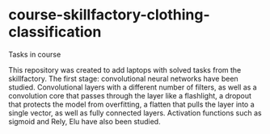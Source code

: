 # course-skillfactory-clothing-classification
Tasks in course

This repository was created to add laptops with solved tasks from the skillfactory. 
The first stage: convolutional neural networks have been studied. 
Convolutional layers with a different number of filters, as well as a convolution core that passes through the layer like a flashlight, a dropout that protects the model from overfitting, a flatten that pulls the layer into a single vector, as well as fully connected layers. 
Activation functions such as sigmoid and Rely, Elu have also been studied.
